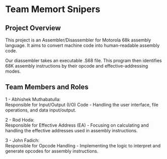 # Team Memort Snipers

## Project Overview
This project is an Assembler/Disassembler for Motorola 68k assembly language. It aims to convert machine code into human-readable assembly code. 

Our diassembler takes an executable .S68 file. This program then identifies 68K assembly instructions by their opcode and effective-addressing modes. 

## Team Members and Roles
1 - Abhishek Muthabatulla: <br />
Responsible for Input/Output (I/O) Code - Handling the user interface, file operations, and data input/output. <br />

2 - Rod Hoda: <br />
Responsible for Effective Address (EA) - Focusing on calculating and handling the effective addresses used in assembly instructions.<br />

3 - John Fadich: <br />
Responsible for Opcode Handling - Implementing the logic to interpret and generate opcodes for assembly instructions.<br />
